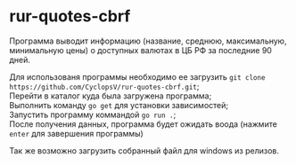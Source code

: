 # rur-quotes-cbrf

Программа выводит информацию (название, среднюю, максимальную, минимальную цены) о доступных валютах в ЦБ РФ за последние 90 дней.  

Для использованя программы необходимо ее загрузить `git clone https://github.com/CyclopsV/rur-quotes-cbrf.git`;  
Перейти в каталог куда была загружена программа;  
Выполнить команду `go get` для установки зависимостей;   
Запустить программу коммандой `go run .`;  
После получения данных, программа будет ожидать воода (нажмите `enter` для завершения программы)

Так же возможно загрузить собранный файл для windows из релизов.